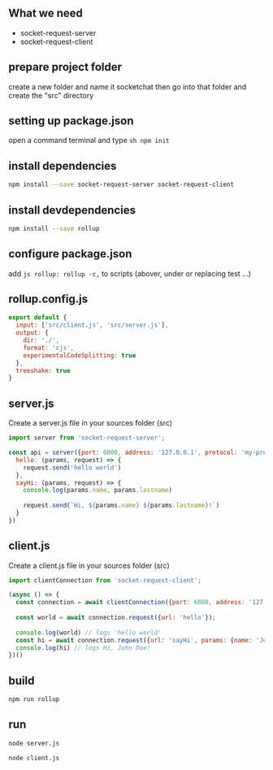 ## What we need
- socket-request-server
- socket-request-client

## prepare project folder
create a new folder and name it socketchat then go into that folder and create the "src" directory

## setting up package.json
open a command terminal and type ```sh npm init```

## install dependencies
```sh
npm install --save socket-request-server socket-request-client
```

## install devdependencies
```sh
npm install --save rollup
```

## configure package.json
add ```js rollup: rollup -c,``` to scripts (abover, under or replacing test ...)

## rollup.config.js
```js
export default {
  input: ['src/client.js', 'src/server.js'],
  output: {
    dir: './',
    format: 'cjs',
    experimentalCodeSplitting: true
  },
  treeshake: true
}
```

## server.js
Create a server.js file in your sources folder (src)
```js
import server from 'socket-request-server';

const api = server({port: 6000, address: '127.0.0.1', protocol: 'my-protocol'}, {
  hello: (params, request) => {
    request.send('hello world')
  }, 
  sayHi: (params, request) => {
    console.log(params.name, params.lastname)
    
    request.send(`Hi, ${params.name} ${params.lastname}!`)
  }
})
```

## client.js
Create a client.js file in your sources folder (src)
```js
import clientConnection from 'socket-request-client';

(async () => {
  const connection = await clientConnection({port: 6000, address: '127.0.0.1', protocol: 'my-protocol'})
  
  const world = await connection.request({url: 'hello'});
  
  console.log(world) // logs 'hello world'
  const hi = await connection.request({url: 'sayHi', params: {name: 'John', lastname: 'Doe'}})
  console.log(hi) // logs Hi, John Doe!
})()
```

## build
```sh
npm run rollup
```

## run
```sh
node server.js

node client.js
```
